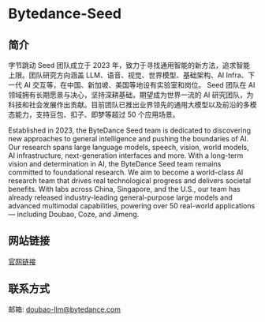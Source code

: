# Bytedance-Seed
## 简介
字节跳动 Seed 团队成立于 2023 年，致力于寻找通用智能的新方法，追求智能上限。团队研究方向涵盖 LLM、语音、视觉、世界模型、基础架构、AI Infra、下一代 AI 交互等，在中国、新加坡、美国等地设有实验室和岗位。
Seed 团队在 AI 领域拥有长期愿景与决心，坚持深耕基础，期望成为世界一流的 AI 研究团队，为科技和社会发展作出贡献。目前团队已推出业界领先的通用大模型以及前沿的多模态能力，支持豆包、扣子、即梦等超过 50 个应用场景。


Established in 2023, the ByteDance Seed team is dedicated to discovering new approaches to general intelligence and pushing the boundaries of AI. Our research spans large language models, speech, vision, world models, AI infrastructure, next-generation interfaces and more. 
With a long-term vision and determination in AI, the ByteDance Seed team remains committed to foundational research. We aim to become a world-class AI research team that drives real technological progress and delivers societal benefits.
With labs across China, Singapore, and the U.S., our team has already released industry-leading general-purpose large models and advanced multimodal capabilities, powering over 50 real-world applications — including Doubao, Coze, and Jimeng.
## 网站链接
[官网链接](https://seed.bytedance.com/)
## 联系方式
邮箱: doubao-llm@bytedance.com
